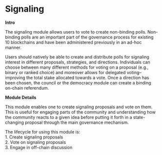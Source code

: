 # Signaling

**Intro**

The signaling module allows users to vote to create non-binding polls. Non-binding polls are an important part of the governance process for existing 10 blockchains and have been administered previously in an ad-hoc manner.

Users should natively be able to create and distribute polls for signaling interest in different proposals, strategies, and directions. Individuals can choose between many different methods for voting on a proposal (e.g., binary or ranked choice) and moreover allows for delegated voting–improving the total stake allocated towards a vote. Once a direction has been chosen, the council or the democracy module can create a binding on-chain referendum.

**Module Details**

This module enables one to create signaling proposals and vote on them. This is useful for engaging parts of the community and understanding how the community reacts to a given idea before putting it forth in a state-changing proposal through the main governance mechanism.

The lifecycle for using this module is:\
1\. Create signaling proposals\
2\. Vote on signaling proposals\
3\. Engage in off-chain discussion
